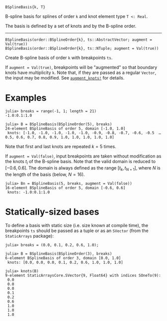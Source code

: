 ```
BSplineBasis{k, T}
```

B-spline basis for splines of order `k` and knot element type `T <: Real`.

The basis is defined by a set of knots and by the B-spline order.

---

```
BSplineBasis(order::BSplineOrder{k}, ts::AbstractVector; augment = Val(true))
BSplineBasis(order::BSplineOrder{k}, ts::NTuple; augment = Val(true))
```

Create B-spline basis of order `k` with breakpoints `ts`.

If `augment = Val(true)`, breakpoints will be "augmented" so that boundary knots have multiplicity `k`. Note that, if they are passed as a regular `Vector`, the input may be modified. See [`augment_knots!`](@ref) for details.

# Examples

```jldoctest BSplineBasis
julia> breaks = range(-1, 1; length = 21)
-1.0:0.1:1.0

julia> B = BSplineBasis(BSplineOrder(5), breaks)
24-element BSplineBasis of order 5, domain [-1.0, 1.0]
 knots: [-1.0, -1.0, -1.0, -1.0, -1.0, -0.9, -0.8, -0.7, -0.6, -0.5  …  0.5, 0.6, 0.7, 0.8, 0.9, 1.0, 1.0, 1.0, 1.0, 1.0]
```

Note that first and last knots are repeated $k = 5$ times.

If `augment = Val(false)`, input breakpoints are taken without modification as the knots $t_i$ of the B-spline basis. Note that the valid domain is reduced to $[-0.6, 0.6]$. The domain is always defined as the range $[t_k, t_{N + 1}]$, where $N$ is the length of the basis (below, $N = 16$).

```jldoctest BSplineBasis
julia> Bn = BSplineBasis(5, breaks, augment = Val(false))
16-element BSplineBasis of order 5, domain [-0.6, 0.6]
 knots: -1.0:0.1:1.0
```

# Statically-sized bases

To define a basis with static size (i.e. size known at compile time), the breakpoints `ts` should be passed as a tuple or as an `SVector` (from the `StaticArrays` package):

```jldoctest
julia> breaks = (0.0, 0.1, 0.2, 0.6, 1.0);

julia> B = BSplineBasis(BSplineOrder(3), breaks)
6-element BSplineBasis of order 3, domain [0.0, 1.0]
 knots: [0.0, 0.0, 0.0, 0.1, 0.2, 0.6, 1.0, 1.0, 1.0]

julia> knots(B)
9-element StaticArraysCore.SVector{9, Float64} with indices SOneTo(9):
 0.0
 0.0
 0.0
 0.1
 0.2
 0.6
 1.0
 1.0
 1.0
```
